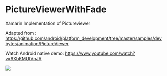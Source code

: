 # PictureViewerWithFade
Xamarin Implementation of Pictureviewer 

Adapted from : https://github.com/android/platform_development/tree/master/samples/devbytes/animation/PictureViewer

Watch Android native demo: https://www.youtube.com/watch?v=9XbKMUtVnJA

![](http://i.imgur.com/NDdWh7V.gifv)
